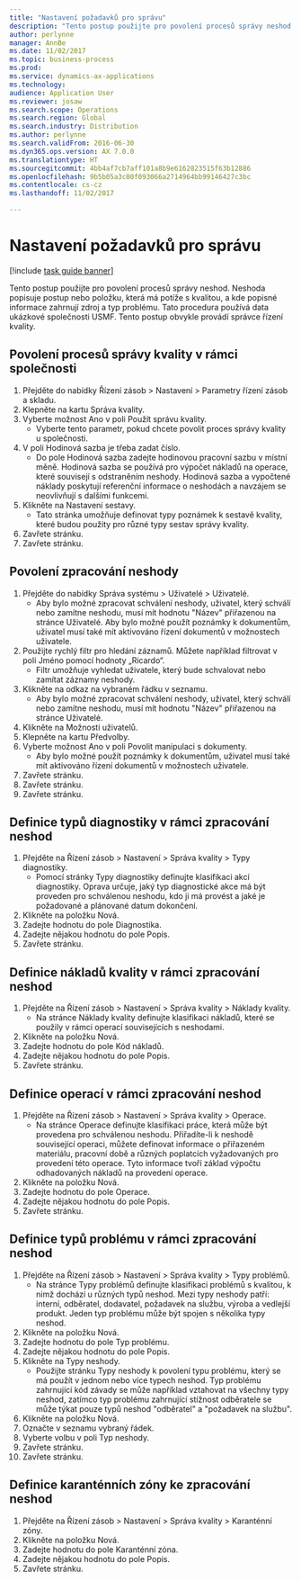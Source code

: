```yaml
---
title: "Nastavení požadavků pro správu"
description: "Tento postup použijte pro povolení procesů správy neshod."
author: perlynne
manager: AnnBe
ms.date: 11/02/2017
ms.topic: business-process
ms.prod: 
ms.service: dynamics-ax-applications
ms.technology: 
audience: Application User
ms.reviewer: josaw
ms.search.scope: Operations
ms.search.region: Global
ms.search.industry: Distribution
ms.author: perlynne
ms.search.validFrom: 2016-06-30
ms.dyn365.ops.version: AX 7.0.0
ms.translationtype: HT
ms.sourcegitcommit: 4bb4af7cb7aff101a8b9e6162823515f63b12886
ms.openlocfilehash: 9b5b05a3c00f093066a2714964bb99146427c3bc
ms.contentlocale: cs-cz
ms.lasthandoff: 11/02/2017

---
```

# <a name="set-up-prerequisites-for-management"></a>Nastavení požadavků pro správu

[!include [task guide banner](../../includes/task-guide-banner.md)]

Tento postup použijte pro povolení procesů správy neshod. Neshoda popisuje postup nebo položku, která má potíže s kvalitou, a kde popisné informace zahrnují zdroj a typ problému. Tato procedura používá data ukázkové společnosti USMF. Tento postup obvykle provádí správce řízení kvality.


## <a name="enable-quality-management-processes-within-the-company"></a>Povolení procesů správy kvality v rámci společnosti
1. Přejděte do nabídky Řízení zásob > Nastavení > Parametry řízení zásob a skladu.
2. Klepněte na kartu Správa kvality.
3. Vyberte možnost Ano v poli Použít správu kvality.
    * Vyberte tento parametr, pokud chcete povolit proces správy kvality u společnosti.  
4. V poli Hodinová sazba je třeba zadat číslo.
    * Do pole Hodinová sazba zadejte hodinovou pracovní sazbu v místní měně. Hodinová sazba se používá pro výpočet nákladů na operace, které souvisejí s odstraněním neshody. Hodinová sazba a vypočtené náklady poskytují referenční informace o neshodách a navzájem se neovlivňují s dalšími funkcemi.  
5. Klikněte na Nastavení sestavy.
    * Tato stránka umožňuje definovat typy poznámek k sestavě kvality, které budou použity pro různé typy sestav správy kvality.  
6. Zavřete stránku.
7. Zavřete stránku.

## <a name="enable-user-for-nonconformance-processing"></a>Povolení zpracování neshody
1. Přejděte do nabídky Správa systému > Uživatelé > Uživatelé.
    * Aby bylo možné zpracovat schválení neshody, uživatel, který schválí nebo zamítne neshodu, musí mít hodnotu "Název" přiřazenou na stránce Uživatelé. Aby bylo možné použít poznámky k dokumentům, uživatel musí také mít aktivováno řízení dokumentů v možnostech uživatele.  
2. Použijte rychlý filtr pro hledání záznamů. Můžete například filtrovat v poli Jméno pomocí hodnoty „Ricardo“.
    * Filtr umožňuje vyhledat uživatele, který bude schvalovat nebo zamítat záznamy neshody.  
3. Klikněte na odkaz na vybraném řádku v seznamu.
    * Aby bylo možné zpracovat schválení neshody, uživatel, který schválí nebo zamítne neshodu, musí mít hodnotu "Název" přiřazenou na stránce Uživatelé.  
4. Klikněte na Možnosti uživatelů.
5. Klepněte na kartu Předvolby.
6. Vyberte možnost Ano v poli Povolit manipulaci s dokumenty.
    * Aby bylo možné použít poznámky k dokumentům, uživatel musí také mít aktivováno řízení dokumentů v možnostech uživatele.  
7. Zavřete stránku.
8. Zavřete stránku.
9. Zavřete stránku.

## <a name="define-diagnostic-types-for-nonconformance-processing"></a>Definice typů diagnostiky v rámci zpracování neshod
1. Přejděte na Řízení zásob > Nastavení > Správa kvality > Typy diagnostiky.
    * Pomocí stránky Typy diagnostiky definujte klasifikaci akcí diagnostiky. Oprava určuje, jaký typ diagnostické akce má být proveden pro schválenou neshodu, kdo ji má provést a jaké je požadované a plánované datum dokončení.  
2. Klikněte na položku Nová.
3. Zadejte hodnotu do pole Diagnostika.
4. Zadejte nějakou hodnotu do pole Popis.
5. Zavřete stránku.

## <a name="define-quality-charges-for-nonconformance-processing"></a>Definice nákladů kvality v rámci zpracování neshod
1. Přejděte na Řízení zásob > Nastavení > Správa kvality > Náklady kvality.
    * Na stránce Náklady kvality definujte klasifikaci nákladů, které se použily v rámci operací souvisejících s neshodami.  
2. Klikněte na položku Nová.
3. Zadejte hodnotu do pole Kód nákladů.
4. Zadejte nějakou hodnotu do pole Popis.
5. Zavřete stránku.

## <a name="define-the-operations-for-nonconformance-processing"></a>Definice operací v rámci zpracování neshod
1. Přejděte na Řízení zásob > Nastavení > Správa kvality > Operace.
    * Na stránce Operace definujte klasifikaci práce, která může být provedena pro schválenou neshodu. Přiřadíte-li k neshodě související operaci, můžete definovat informace o přiřazeném materiálu, pracovní době a různých poplatcích vyžadovaných pro provedení této operace. Tyto informace tvoří základ výpočtu odhadovaných nákladů na provedení operace.  
2. Klikněte na položku Nová.
3. Zadejte hodnotu do pole Operace.
4. Zadejte nějakou hodnotu do pole Popis.
5. Zavřete stránku.

## <a name="define-problem-types-for-nonconformance-processing"></a>Definice typů problému v rámci zpracování neshod
1. Přejděte na Řízení zásob > Nastavení > Správa kvality > Typy problémů.
    * Na stránce Typy problémů definujte klasifikaci problémů s kvalitou, k nimž dochází u různých typů neshod. Mezi typy neshody patří: interní, odběratel, dodavatel, požadavek na službu, výroba a vedlejší produkt. Jeden typ problému může být spojen s několika typy neshod.  
2. Klikněte na položku Nová.
3. Zadejte hodnotu do pole Typ problému.
4. Zadejte nějakou hodnotu do pole Popis.
5. Klikněte na Typy neshody.
    * Použijte stránku Typy neshody k povolení typu problému, který se má použít v jednom nebo více typech neshod. Typ problému zahrnující kód závady se může například vztahovat na všechny typy neshod, zatímco typ problému zahrnující stížnost odběratele se může týkat pouze typů neshod "odběratel" a "požadavek na službu".  
6. Klikněte na položku Nová.
7. Označte v seznamu vybraný řádek.
8. Vyberte volbu v poli Typ neshody.
9. Zavřete stránku.
10. Zavřete stránku.

## <a name="define-quarantine-zones-for-nonconformance-processing"></a>Definice karanténních zóny ke zpracování neshod
1. Přejděte na Řízení zásob > Nastavení > Správa kvality > Karanténní zóny.
2. Klikněte na položku Nová.
3. Zadejte hodnotu do pole Karanténní zóna.
4. Zadejte nějakou hodnotu do pole Popis.
5. Zavřete stránku.

